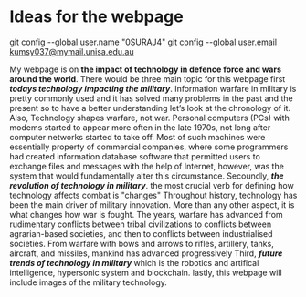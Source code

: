 # Ideas for the webpage
git config --global user.name "0SURAJ4"
git config --global user.email kumsy037@mymail.unisa.edu.au

My webpage is on **the impact of technology in defence force and wars around the world**. There would be three main topic for this webpage first ***todays technology impacting the military***. Information warfare in military is pretty commonly used and it has solved many problems in the past and the present so to have a better understanding let’s look at the chronology of it. Also, Technology shapes warfare, not war. Personal computers (PCs) with modems started to appear more often in the late 1970s, not long after computer networks started to take off. Most of such machines were essentially property of commercial companies, where some programmers had created information database software that permitted users to exchange files and messages with the help of Internet, however, was the system that would fundamentally alter this circumstance.                                          Secoundly, ***the revolution of technology in military***. the most crucial verb for defining how technology affects combat is "changes" Throughout history, technology has been the main driver of military innovation. More than any other aspect, it is what changes how war is fought. The years, warfare has advanced from rudimentary conflicts between tribal civilizations to conflicts between agrarian-based societies, and then to conflicts between industrialised societies. From warfare with bows and arrows to rifles, artillery, tanks, aircraft, and missiles, mankind has advanced progressively Third, ***future trends of technology in military*** which is the robotics and artifical intelligence, hypersonic system and blockchain. lastly, this webpage will include images of the military technology.   